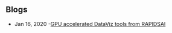 ## Blogs
- Jan 16, 2020 -[GPU accelerated DataViz tools from RAPIDSAI](https://medium.com/rapids-ai/data-to-dashboard-80681f946180#cid=av01_so-twit_en-us)